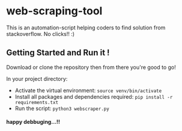 # web-scraping-tool
This is an automation-script helping coders to find solution from stackoverflow.  No clicks!!   :)

## Getting Started and Run it !
Download or clone the repository then from there you're good to go!

In your project directory:

- Activate the virtual environment: `source venv/bin/activate`
- Install all packages and dependencies required: `pip install -r requirements.txt`
- Run the script: `python3 webscraper.py`




 #### happy debbuging...!!
